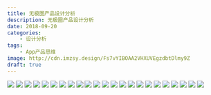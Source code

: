 ```yaml
---
title: 无极圈产品设计分析
description: 无极圈产品设计分析
date: 2018-09-20
categories: 
    - 设计分析
tags: 
    - App产品思维
image: http://cdn.imzsy.design/Fs7vYIBOAA2VHXUVEgzdbtDlmy9Z
draft: true
---
```


![](http://cdn.imzsy.design/FhRuSgBmFvK-BGxaNcRyETVms0Gg)
![](http://cdn.imzsy.design/FkmKgjcSuGjm4pVgaPrHdfxL7poL)
![](http://cdn.imzsy.design/FqYVLihdnhz3Up_COy1rTIMfBdDZ)
![](http://cdn.imzsy.design/Frtdo_H7K9V-F5y5YNoKSEC9H48O)
![](http://cdn.imzsy.design/Fl1koff21sH5miHO1a7YxYceU_Gh)
![](http://cdn.imzsy.design/Fh7l7XuoEUkuqrlj7pJMZQMll10C)
![](http://cdn.imzsy.design/FlyfUb9J8XURb4JFSq-75A9xZRCQ)
![](http://cdn.imzsy.design/FrAsKAIlBV8rc0CqSo1Vq8ma2ON1)
![](http://cdn.imzsy.design/FgJ2rtZjgZxnSswiHcEamON8yceF)
![](http://cdn.imzsy.design/Fm-43JM0yeYczcT7xpujScHRJ8qn)
![](http://cdn.imzsy.design/Fv9NAs7eBOsFuZcVi1MmDIY1Eq6L)
![](http://cdn.imzsy.design/FgqcxqCV_pgX45CVZWvX3t0uLNpF)
![](http://cdn.imzsy.design/FpJWwhrhn7q9J7Dp2ZLYTyISagRW)
![](http://cdn.imzsy.design/FjIdik9nB3M1Ex52zbU78PXE4g5d)
![](http://cdn.imzsy.design/FvD5mJnpO8ksJt0rP8DqEi1_hQ18)
![](http://cdn.imzsy.design/Foc6MKfbEZQUt8N-RgaBPsLoDBzk)
![](http://cdn.imzsy.design/Fl0-yZA3O_LDBgUkGCaC2QA9SWwN)
![](http://cdn.imzsy.design/Fk9QA9m136taioZTulqkw63CGoKi)
![](http://cdn.imzsy.design/FmVi1phmobCqIVAG-49-r5O5SUEs)
![](http://cdn.imzsy.design/Fp1YRau6FhooX7gLdfl5D-15myRt)
![](http://cdn.imzsy.design/FrY6Z2-rnamepQkbmGIUPMZPOwnh)
![](http://cdn.imzsy.design/Fnf9bUnpY0wMyT52tEB8pcv_Gh7u)
![](http://cdn.imzsy.design/Fs0BLX0n7hRH77jrzHAHzSaMAEbv)